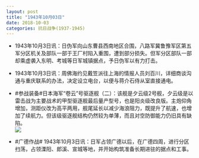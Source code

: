 ```yaml
---
layout: post
title: "1943年10月03日"
date: 2018-10-03
categories: 抗日战争(1937-1945)
---
```


<meta name="referrer" content="no-referrer" />

- 1943年10月3日讯：日伪军向山东曹县西南地区合围，八路军冀鲁豫军区第五军分区机关及部队一部于王厂村陷入重围，遭到部分损失。但军分区部队一部却乘虚袭入东明、考城等日军城镇据点，予日伪军以有力打击。 

- 1943年10月3日讯：周佛海约见戴笠派往上海的情报人员刘百川，详细商谈沟通与重庆联系的办法，决定设立电台，以便与蒋介石侍从室直接通电。 

- #参战装备#日本海军“卷云”号驱逐舰（二）：该舰是夕云级2号舰，夕云级是以雷击战为主要战术的甲型驱逐舰最后量产型号，也是阳炎级改良版。主炮仰角增加，测距仪改为高平两用，舰尾延长以减少海浪阻力，既提升了航速，也增加了续航力。但该级驱逐舰结构仍然较为单薄，而且对空防御能力仍旧具有缺陷。 <br/><img src="https://wx2.sinaimg.cn/large/aca367d8ly1fvut03gfzrj21hc0ry14p.jpg" />

- #广德作战# 1943年10月3日讯：日军占领广德以后，在广德四周，进行分区扫荡，占领溧阳、郎溪、宣城等地，并开始构筑准备长期进驻的据点和工事。 

